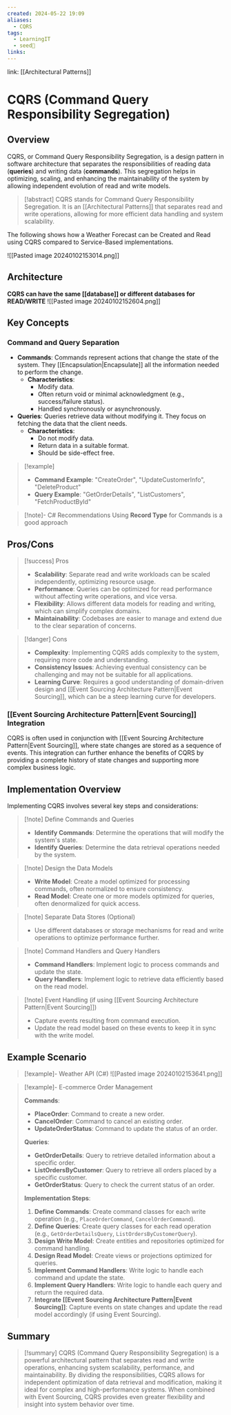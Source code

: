 ```yaml
---
created: 2024-05-22 19:09
aliases:
  - CQRS
tags:
  - LearningIT
  - seed🌱
links:
---
```


link: [[Architectural Patterns]]

# CQRS (Command Query Responsibility Segregation)

## Overview

CQRS, or Command Query Responsibility Segregation, is a design pattern in software architecture that separates the responsibilities of reading data (**queries**) and writing data (**commands**). This segregation helps in optimizing, scaling, and enhancing the maintainability of the system by allowing independent evolution of read and write models.

> [!abstract] 
> CQRS stands for Command Query Responsibility Segregation. It is an [[Architectural Patterns]] that separates read and write operations, allowing for more efficient data handling and system scalability.

The following shows how a Weather Forecast can be Created and Read using CQRS compared to Service-Based implementations.

![[Pasted image 20240102153014.png]]
## Architecture

**CQRS can have the same [[database]] or different databases for READ/WRITE**
![[Pasted image 20240102152604.png]]

## Key Concepts

### Command and Query Separation

- **Commands**: Commands represent actions that change the state of the system. They [[Encapsulation|Encapsulate]] all the information needed to perform the change.
    - **Characteristics**:
        - Modify data.
        - Often return void or minimal acknowledgment (e.g., success/failure status).
        - Handled synchronously or asynchronously.
- **Queries**: Queries retrieve data without modifying it. They focus on fetching the data that the client needs.
    - **Characteristics**:
        - Do not modify data.
        - Return data in a suitable format.
        - Should be side-effect free.

> [!example] 
> - **Command Example**: "CreateOrder", "UpdateCustomerInfo", "DeleteProduct" 
> - **Query Example**: "GetOrderDetails", "ListCustomers", "FetchProductById"


> [!note]- C# Recommendations
> Using **Record Type** for Commands is a good approach

## Pros/Cons 

> [!success] Pros 
> - **Scalability**: Separate read and write workloads can be scaled independently, optimizing resource usage. 
> - **Performance**: Queries can be optimized for read performance without affecting write operations, and vice versa. 
> - **Flexibility**: Allows different data models for reading and writing, which can simplify complex domains. 
> - **Maintainability**: Codebases are easier to manage and extend due to the clear separation of concerns. 

> [!danger] Cons 
> - **Complexity**: Implementing CQRS adds complexity to the system, requiring more code and understanding. 
> - **Consistency Issues**: Achieving eventual consistency can be challenging and may not be suitable for all applications. 
> - **Learning Curve**: Requires a good understanding of domain-driven design and [[Event Sourcing Architecture Pattern|Event Sourcing]], which can be a steep learning curve for developers.

### [[Event Sourcing Architecture Pattern|Event Sourcing]] Integration

CQRS is often used in conjunction with [[Event Sourcing Architecture Pattern|Event Sourcing]], where state changes are stored as a sequence of events. This integration can further enhance the benefits of CQRS by providing a complete history of state changes and supporting more complex business logic.

## Implementation Overview

Implementing CQRS involves several key steps and considerations:

> [!note] Define Commands and Queries
> 
> - **Identify Commands**: Determine the operations that will modify the system's state.
> - **Identify Queries**: Determine the data retrieval operations needed by the system.


> [!note] Design the Data Models
> - **Write Model**: Create a model optimized for processing commands, often normalized to ensure consistency.
> - **Read Model**: Create one or more models optimized for queries, often denormalized for quick access.


> [!note] Separate Data Stores (Optional)
> - Use different databases or storage mechanisms for read and write operations to optimize performance further.


> [!note] Command Handlers and Query Handlers
> 
> - **Command Handlers**: Implement logic to process commands and update the state.
> - **Query Handlers**: Implement logic to retrieve data efficiently based on the read model.


> [!note] Event Handling (if using [[Event Sourcing Architecture Pattern|Event Sourcing]])
> 
> - Capture events resulting from command execution.
> - Update the read model based on these events to keep it in sync with the write model.

## Example Scenario


> [!example]- Weather API (C#)
> ![[Pasted image 20240102153641.png]]


> [!example]-  E-commerce Order Management
> 
> **Commands**:
> - **PlaceOrder**: Command to create a new order.
> - **CancelOrder**: Command to cancel an existing order.
> - **UpdateOrderStatus**: Command to update the status of an order.
> 
> **Queries**:
> - **GetOrderDetails**: Query to retrieve detailed information about a specific order.
> - **ListOrdersByCustomer**: Query to retrieve all orders placed by a specific customer.
> - **GetOrderStatus**: Query to check the current status of an order.
> 
> **Implementation Steps**:
> 1. **Define Commands**: Create command classes for each write operation (e.g., `PlaceOrderCommand`, `CancelOrderCommand`).
> 2. **Define Queries**: Create query classes for each read operation (e.g., `GetOrderDetailsQuery`, `ListOrdersByCustomerQuery`).
> 3. **Design Write Model**: Create entities and repositories optimized for command handling.
> 4. **Design Read Model**: Create views or projections optimized for queries.
> 5. **Implement Command Handlers**: Write logic to handle each command and update the state.
> 6. **Implement Query Handlers**: Write logic to handle each query and return the required data.
> 7. **Integrate [[Event Sourcing Architecture Pattern|Event Sourcing]]**: Capture events on state changes and update the read model accordingly (if using Event Sourcing).


## Summary

> [!summary] 
> CQRS (Command Query Responsibility Segregation) is a powerful architectural pattern that separates read and write operations, enhancing system scalability, performance, and maintainability. By dividing the responsibilities, CQRS allows for independent optimization of data retrieval and modification, making it ideal for complex and high-performance systems. When combined with Event Sourcing, CQRS provides even greater flexibility and insight into system behavior over time.